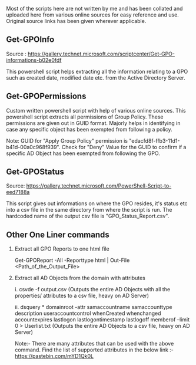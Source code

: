 Most of the scripts here are not written by me and has been collated and uploaded here from various online sources for easy reference and use.
Original source links has been given wherever applicable.

Get-GPOInfo 
-----------
Source : https://gallery.technet.microsoft.com/scriptcenter/Get-GPO-informations-b02e0fdf

This powershell script helps extracting all the information relating to a GPO such as created date, modified date etc. from the Active Directory Server.

Get-GPOPermissions 
------------------

Custom written powershell script with help of various online sources.
This powershell script extracts all permissions of Group Policy. These permissions are given out in GUID format. Majorly helps in identifying in case any specific object has been exempted from following a policy. 

Note: 
GUID for "Apply Group Policy" permission is "edacfd8f-ffb3-11d1-b41d-00a0c968f939". Check for "Deny" Value  for the GUID to confirm if a specific AD Object has been exempted from following the GPO.

Get-GPOStatus 
-------------
Source: https://gallery.technet.microsoft.com/PowerShell-Script-to-eed7188a

This script gives out informations on where the GPO resides, it's status etc into a csv file in the same directory from where the script is run. The hardcoded name of the output csv file is "GPO_Status_Report.csv".

Other One Liner commands
------------------------

1. Extract all GPO Reports to one html file

   Get-GPOReport -All -Reporttype html | Out-File <Path_of_the_Output_File>

2. Extract all AD Objects from the domain  with attributes

   i. csvde -f output.csv (Outputs the entire AD Objects with all the properties/ attributes to a csv file, heavy on AD Server)

   ii. dsquery * domainroot -attr samaccountname samaccounttype description useraccountcontrol whenCreated whenchanged accountexpires lastlogon lastlogontimestamp lastlogoff memberof –limit 0 > Userlist.txt (Outputs the entire AD Objects to a csv file, heavy on AD Server)

   Note:- 
        There are many attributes that can be used with the above command. Find the list of supported attributes in the below link :-
        https://pastebin.com/mYD1Qk0L




